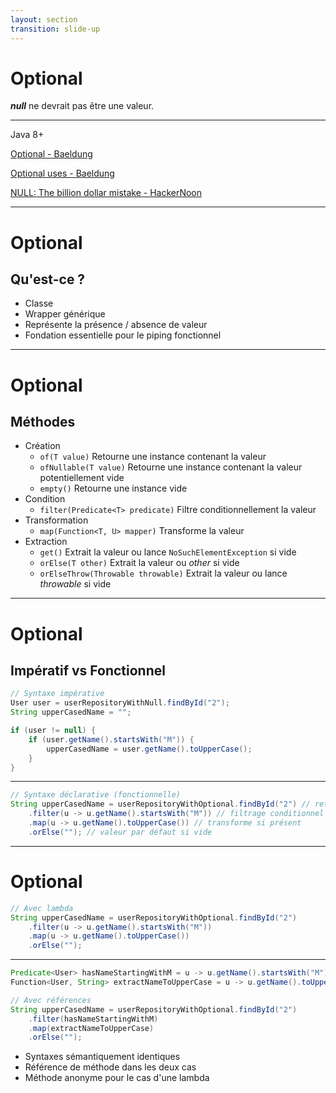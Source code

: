 ```yaml
---
layout: section
transition: slide-up
---
```


# Optional

***null*** ne devrait pas être une valeur.

<hr>

Java 8+

<!-- footer -->
[Optional - Baeldung](https://www.baeldung.com/java-optional)

[Optional uses - Baeldung](https://www.baeldung.com/java-optional-uses)

[NULL: The billion dollar mistake - HackerNoon](https://hackernoon.com/null-the-billion-dollar-mistake-8t5z32d6)

--- 

# Optional

## Qu'est-ce ? 

- Classe 
- Wrapper générique
- Représente la présence / absence de valeur
- Fondation essentielle pour le <span v-mark>piping</span> fonctionnel

--- 

# Optional

## Méthodes 

- Création
    - `of(T value)` Retourne une instance contenant la valeur 
    - `ofNullable(T value)` Retourne une instance contenant la valeur potentiellement vide
    - `empty()` Retourne une instance vide
- Condition
    - `filter(Predicate<T> predicate)` Filtre conditionnellement la valeur
- Transformation
    - `map(Function<T, U> mapper)` Transforme la valeur
- Extraction
    - `get()` Extrait la valeur ou lance `NoSuchElementException` si vide
    - `orElse(T other)` Extrait la valeur ou *other* si vide
    - `orElseThrow(Throwable throwable)` Extrait la valeur ou lance *throwable* si vide

---

# Optional 

## Impératif vs Fonctionnel

```java {all}{lines:true}
// Syntaxe impérative
User user = userRepositoryWithNull.findById("2");
String upperCasedName = "";

if (user != null) {
    if (user.getName().startsWith("M")) {
        upperCasedName = user.getName().toUpperCase();
    }
}
```

<hr/>

```java {all}{lines:true}
// Syntaxe déclarative (fonctionnelle)
String upperCasedName = userRepositoryWithOptional.findById("2") // retourne un Optional<User>
    .filter(u -> u.getName().startsWith("M")) // filtrage conditionnel
    .map(u -> u.getName().toUpperCase()) // transforme si présent
    .orElse(""); // valeur par défaut si vide
```

---

# Optional 

```java {all}{lines:true}
// Avec lambda
String upperCasedName = userRepositoryWithOptional.findById("2")
    .filter(u -> u.getName().startsWith("M"))
    .map(u -> u.getName().toUpperCase())
    .orElse("");
```

<hr/>

```java {all}{lines:true}
Predicate<User> hasNameStartingWithM = u -> u.getName().startsWith("M");
Function<User, String> extractNameToUpperCase = u -> u.getName().toUpperCase();

// Avec références
String upperCasedName = userRepositoryWithOptional.findById("2")
    .filter(hasNameStartingWithM)
    .map(extractNameToUpperCase)
    .orElse("");
```

<v-clicks>

- Syntaxes sémantiquement identiques
- Référence de méthode dans les deux cas
- Méthode anonyme pour le cas d'une lambda

</v-clicks>
